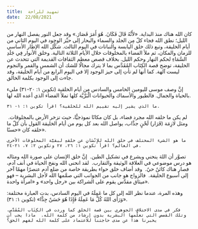 ```yaml
---
title:  تمهيد للراحة
date:  22/08/2021
---
```


كان الله هناك منذ البداية. «لأَنَّهُ قَالَ فَكَانَ. هُوَ أَمَرَ فَصَارَ.» وقد جعل النور يفصل النهار من الليل؛ نطق الله فجاء كلّ مِن الجلد والسماء والبحار إلى حيِّز الوجود في اليوم الثاني من أيام الخليقة، وتبع ذلك خلق اليابسة والنباتات في اليوم الثالث. شكَّل الله الإطار الأساسي للزمان والمكان، ثم ملأ الفضاء بالمخلوقات خلال الأيام الثلاثة التالية. وخلق الأنوار فِي جَلَدِ السَّمَاءِ لحكم النهار وحكم الليل. بخلاف قصص معظم الثقافات القديمة التي تتحدث عن الخليقة، توضح قصة الكِتَاب المُقَدَّس بما لا يترك مجالًا للشك أن الشمس والقمر والنجوم ليست آلهة. كما أنها لم تأتِ إلى حيز الوجود إلا في اليوم الرابع من أيام الخليقة، وقد جاءت إلى الوجود بكلمة الخالق.

إنَّ وصف موسى لليومين الخامس والسادس من أيام الخلقية (تكوين ١: ٢٠-٣١) مليء بالحياة والجمال. فالطيور والأسماك والحيوانات الْبَرِّيَّة كلها تملأ الفضاء الذي أعده الله لها.

`ما الذي يشير إليه تقييم الله للخلقية؟ اقرأ تكوين ١: ١- ٣١.`

لم يكن ما خلقه الله مجرد فضاء، بل كان مكانًا نموذجيًّا، حيث تزخر الأرض بالمخلوقات.  ومثل لازِمَة (قَرَار) لَحْنٍ جذَّاب، يواصل الله بعد كل يوم من أيام الخليقة القول بأن كلّ ما خلقه كان «حسنًا».

`ما هو الشيء المختلف في خلق الله للإِنْسَانِ عن خلقهِ لبقيَّة المخلوقات الأخرى في العالم؟ اقرأ تكوين ١: ٢٦، ٢٧ وتكوين ٢: ٧، ٢١-٢٤.`

تصوَّر أن اللهَ ينحني ويشرع في تشكيل الطين.  إنَّ خلق الإنسان على صورة الله ومثاله هو درس موضوعي في العلاقة الوثيقة والتقارب.  لقد انحنى الله ونفخ الحياة في أنف آدم، فصار هناك كائنٌ حيٌ.  وقد أضاف خلق حواء بطريقة خاصة من ضلع آدم عنصرًا مهمًا آخر إلى أسبوع الخليقة.  فالزواج هو جانب من الجوانب التي صمَّمها الله لأجل البشرية – فهو ميثاق مقدَّس يقوم على الشراكة بين «رجل واحد» و «امرأة واحدة».

وهذه المرة، عندما نظر الله إلى كل ما عَمِلَهُ في اليوم السادس، بدت العبارة مختلفة: «وَرَأَى اللهُ كُلَّ مَا عَمِلَهُ فَإِذَا هُوَ حَسَنٌ جِدًّا» (تكوين ١: ٣١).

`فكر في مدى الاختلاف الجوهري بين قصة الخلق كما وردت في الكِتَاب المُقَدَّس، وتلك القصص التي تعلَّمها البشرية بدون إرشاد من كلمة الله.  ماذا يجب أن يخبرنا هذا عن مدى حاجتنا للاعتماد على كلمة الله لفهم الحق؟`